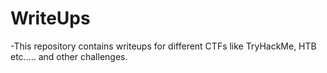 # WriteUps
-This repository contains writeups for different CTFs like TryHackMe, HTB etc..... and other challenges.
